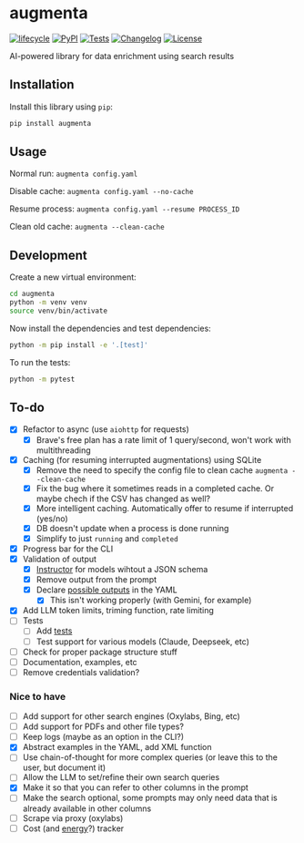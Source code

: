 # augmenta

[![lifecycle](https://img.shields.io/badge/lifecycle-experimental-orange.svg)](https://www.tidyverse.org/lifecycle/#experimental)
[![PyPI](https://img.shields.io/pypi/v/augmenta.svg)](https://pypi.org/project/augmenta/)
[![Tests](https://github.com/Global-Witness/augmenta/actions/workflows/test.yml/badge.svg)](https://github.com/Global-Witness/augmenta/actions/workflows/test.yml)
[![Changelog](https://img.shields.io/github/v/release/Global-Witness/augmenta?include_prereleases&label=changelog)](https://github.com/Global-Witness/augmenta/releases)
[![License](https://img.shields.io/badge/license-Apache%202.0-blue.svg)](https://github.com/Global-Witness/augmenta/blob/main/LICENSE)

AI-powered library for data enrichment using search results

## Installation

Install this library using `pip`:

```bash
pip install augmenta
```

## Usage

Normal run: `augmenta config.yaml`

Disable cache: `augmenta config.yaml --no-cache`

Resume process: `augmenta config.yaml --resume PROCESS_ID`

Clean old cache: `augmenta --clean-cache`

## Development

Create a new virtual environment:

```bash
cd augmenta
python -m venv venv
source venv/bin/activate
```

Now install the dependencies and test dependencies:

```bash
python -m pip install -e '.[test]'
```

To run the tests:

```bash
python -m pytest
```


## To-do
- [x] Refactor to async (use `aiohttp` for requests)
  - [x] Brave's free plan has a rate limit of 1 query/second, won't work with multithreading
- [x] Caching (for resuming interrupted augmentations) using SQLite
  - [x] Remove the need to specify the config file to clean cache `augmenta --clean-cache`
  - [x] Fix the bug where it sometimes reads in a completed cache. Or maybe chech if the CSV has changed as well?
  - [x] More intelligent caching. Automatically offer to resume if interrupted (yes/no)
  - [x] DB doesn't update when a process is done running
  - [x] Simplify to just `running` and `completed`
- [x] Progress bar for the CLI
- [x] Validation of output
  - [x] [Instructor](https://python.useinstructor.com/) for models wihtout a JSON schema
  - [x] Remove output from the prompt
  - [x] Declare [possible outputs](https://python.useinstructor.com/concepts/enums/) in the YAML
    - [x] This isn't working properly (with Gemini, for example)
- [x] Add LLM token limits, triming function, rate limiting
- [ ] Tests
  - [ ] Add [tests](https://python.useinstructor.com/examples/classification/#testing-and-evaluation)
  - [ ] Test support for various models (Claude, Deepseek, etc) 
- [ ] Check for proper package structure stuff
- [ ] Documentation, examples, etc
- [ ] Remove credentials validation?

### Nice to have
- [ ] Add support for other search engines (Oxylabs, Bing, etc)
- [ ] Add support for PDFs and other file types?
- [ ] Keep logs (maybe as an option in the CLI?)
- [x] Abstract examples in the YAML, add XML function
- [ ] Use chain-of-thought for more complex queries (or leave this to the user, but document it)
- [ ] Allow the LLM to set/refine their own search queries
- [x] Make it so that you can refer to other columns in the prompt
- [ ] Make the search optional, some prompts may only need data that is already available in other columns
- [ ] Scrape via proxy (oxylabs)
- [ ] Cost (and [energy](https://huggingface.co/blog/sasha/announcing-ai-energy-score)?) tracker